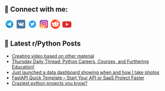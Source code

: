 ## 🔎 Connect with me:
[<img src="https://github.com/bullbesh/bullbesh/blob/main/images/Telegram.png" width="32" height="32" />](https://t.me/bullbesh)
[<img src="https://github.com/bullbesh/bullbesh/blob/main/images/VK.png" width="32" height="32" />](https://vk.com/bullbesh)
[<img src="https://github.com/bullbesh/bullbesh/blob/main/images/Twitter.png" width="32" height="32" />](https://twitter.com/bullbesh1)
[<img src="https://github.com/bullbesh/bullbesh/blob/main/images/Instagram.png" width="32" height="32" />](https://www.instagram.com/bullbesh)
[<img src="https://github.com/bullbesh/bullbesh/blob/main/images/Reddit.png" width="32" height="32" />](https://www.reddit.com/user/bullbesh)
[<img src="https://github.com/bullbesh/bullbesh/blob/main/images/YouTube.png" width="32" height="32" />](https://www.youtube.com/channel/UCtfjRs6uzgq5mfm8S06WTcg)

## 📕 Latest r/Python Posts
<!-- BLOG-POST-LIST:START -->
- [Creating video based on other material](https://www.reddit.com/r/Python/comments/1o1tvay/creating_video_based_on_other_material/)
- [Thursday Daily Thread: Python Careers, Courses, and Furthering Education!](https://www.reddit.com/r/Python/comments/1o1rea5/thursday_daily_thread_python_careers_courses_and/)
- [Just launched a data dashboard showing when and how I take photos](https://www.reddit.com/r/Python/comments/1o1qqhu/just_launched_a_data_dashboard_showing_when_and/)
- [FastAPI Quick Template – Start Your API or SaaS Project Faster](https://www.reddit.com/r/Python/comments/1o1q7tz/fastapi_quick_template_start_your_api_or_saas/)
- [Craziest python projects you know?](https://www.reddit.com/r/Python/comments/1o1pqgf/craziest_python_projects_you_know/)
<!-- BLOG-POST-LIST:END -->
